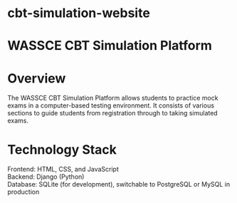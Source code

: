 # cbt-simulation-website
# WASSCE CBT Simulation Platform
# Overview
The WASSCE CBT Simulation Platform allows students to practice mock exams in a computer-based testing environment. It consists of various sections to guide students from registration through to taking simulated exams.
<br>
# Technology Stack
Frontend: HTML, CSS, and JavaScript <br>
Backend: Django (Python) <br>
Database: SQLite (for development), switchable to PostgreSQL or MySQL in production
